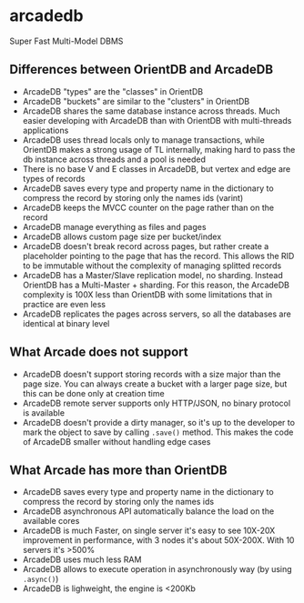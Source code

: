 # arcadedb
Super Fast Multi-Model DBMS

## Differences between OrientDB and ArcadeDB

- ArcadeDB "types" are the "classes" in OrientDB
- ArcadeDB "buckets" are similar to the "clusters" in OrientDB
- ArcadeDB shares the same database instance across threads. Much easier developing with ArcadeDB than with OrientDB with multi-threads applications
- ArcadeDB uses thread locals only to manage transactions, while OrientDB makes a strong usage of TL internally, making hard to pass the db instance across threads and a pool is needed
- There is no base V and E classes in ArcadeDB, but vertex and edge are types of records
- ArcadeDB saves every type and property name in the dictionary to compress the record by storing only the names ids (varint)
- ArcadeDB keeps the MVCC counter on the page rather than on the record
- ArcadeDB manage everything as files and pages
- ArcadeDB allows custom page size per bucket/index
- ArcadeDB doesn't break record across pages, but rather create a placeholder pointing to the page that has the record. This allows the RID to be immutable without the complexity of managing splitted records
- ArcadeDB has a Master/Slave replication model, no sharding. Instead OrientDB has a Multi-Master + sharding. For this reason, the ArcadeDB complexity is 100X less than OrientDB with some limitations that in practice are even less
- ArcadeDB replicates the pages across servers, so all the databases are identical at binary level


## What Arcade does not support

- ArcadeDB doesn't support storing records with a size major than the page size. You can always create a bucket with a larger page size, but this can be done only at creation time
- ArcadeDB remote server supports only HTTP/JSON, no binary protocol is available
- ArcadeDB doesn't provide a dirty manager, so it's up to the developer to mark the object to save by calling `.save()` method. This makes the code of ArcadeDB smaller without handling edge cases

## What Arcade has more than OrientDB

- ArcadeDB saves every type and property name in the dictionary to compress the record by storing only the names ids
- ArcadeDB asynchronous API automatically balance the load on the available cores
- ArcadeDB is much Faster, on single server it's easy to see 10X-20X improvement in performance, with 3 nodes it's about 50X-200X. With 10 servers it's >500%
- ArcadeDB uses much less RAM
- ArcadeDB allows to execute operation in asynchronously way (by using `.async()`)
- ArcadeDB is lighweight, the engine is <200Kb
